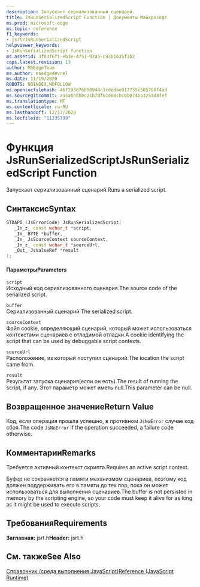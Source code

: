 ```yaml
---
description: Запускает сериализованный сценарий.
title: JsRunSerializedScript Function | Документы Майкрософт
ms.prod: microsoft-edge
ms.topic: reference
f1_keywords:
- jsrt/JsRunSerializedScript
helpviewer_keywords:
- JsRunSerializedScript function
ms.assetid: 3fd3f6f1-eb3e-4751-92a5-c93b1035f3b2
caps.latest.revision: 13
author: MSEdgeTeam
ms.author: msedgedevrel
ms.date: 11/19/2020
ROBOTS: NOINDEX,NOFOLLOW
ms.openlocfilehash: 46f293d76bf0944c1cdedae917735c505798f4ad
ms.sourcegitcommit: a35a6b5bbc21b7df61d08cbc6b074b5325ad4fef
ms.translationtype: MT
ms.contentlocale: ru-RU
ms.lasthandoff: 12/17/2020
ms.locfileid: "11235799"
---
```

# <span data-ttu-id="735d9-103">Функция JsRunSerializedScript</span><span class="sxs-lookup"><span data-stu-id="735d9-103">JsRunSerializedScript Function</span></span>

<span data-ttu-id="735d9-104">Запускает сериализованный сценарий.</span><span class="sxs-lookup"><span data-stu-id="735d9-104">Runs a serialized script.</span></span>  
  
## <span data-ttu-id="735d9-105">Синтаксис</span><span class="sxs-lookup"><span data-stu-id="735d9-105">Syntax</span></span>  
  
```cpp  
STDAPI_(JsErrorCode) JsRunSerializedScript(  
   _In_z_ const wchar_t *script,  
   _In_ BYTE *buffer,  
   _In_ JsSourceContext sourceContext,  
   _In_z_ const wchar_t *sourceUrl,  
   _Out_ JsValueRef *result  
);  
```  
  
#### <span data-ttu-id="735d9-106">Параметры</span><span class="sxs-lookup"><span data-stu-id="735d9-106">Parameters</span></span>  
 `script`  
 <span data-ttu-id="735d9-107">Исходный код сериализованного сценария.</span><span class="sxs-lookup"><span data-stu-id="735d9-107">The source code of the serialized script.</span></span>  
  
 `buffer`  
 <span data-ttu-id="735d9-108">Сериализованный сценарий.</span><span class="sxs-lookup"><span data-stu-id="735d9-108">The serialized script.</span></span>  
  
 `sourceContext`  
 <span data-ttu-id="735d9-109">Файл cookie, определяющий сценарий, который может использоваться контекстами сценариев с отладимой отладки.</span><span class="sxs-lookup"><span data-stu-id="735d9-109">A cookie identifying the script that can be used by debuggable script contexts.</span></span>  
  
 `sourceUrl`  
 <span data-ttu-id="735d9-110">Расположение, из который поступил сценарий.</span><span class="sxs-lookup"><span data-stu-id="735d9-110">The location the script came from.</span></span>  
  
 `result`  
 <span data-ttu-id="735d9-111">Результат запуска сценария(если он есть).</span><span class="sxs-lookup"><span data-stu-id="735d9-111">The result of running the script, if any.</span></span> <span data-ttu-id="735d9-112">Этот параметр может иметь null.</span><span class="sxs-lookup"><span data-stu-id="735d9-112">This parameter can be null.</span></span>  
  
## <span data-ttu-id="735d9-113">Возвращенное значение</span><span class="sxs-lookup"><span data-stu-id="735d9-113">Return Value</span></span>  
 <span data-ttu-id="735d9-114">Код, если операция прошла успешно, в противном `JsNoError` случае код сбоя.</span><span class="sxs-lookup"><span data-stu-id="735d9-114">The code `JsNoError` if the operation succeeded, a failure code otherwise.</span></span>  
  
## <span data-ttu-id="735d9-115">Комментарии</span><span class="sxs-lookup"><span data-stu-id="735d9-115">Remarks</span></span>  
 <span data-ttu-id="735d9-116">Требуется активный контекст скрипта.</span><span class="sxs-lookup"><span data-stu-id="735d9-116">Requires an active script context.</span></span>  
  
 <span data-ttu-id="735d9-117">Буфер не сохраняется в памяти механизмом сценариев, поэтому код должен поддерживать его в памяти до тех пор, пока он может использоваться для выполнения сценариев.</span><span class="sxs-lookup"><span data-stu-id="735d9-117">The buffer is not persisted in memory by the scripting engine, so your code must keep it alive for as long as it might be used to execute scripts.</span></span>  
  
## <span data-ttu-id="735d9-118">Требования</span><span class="sxs-lookup"><span data-stu-id="735d9-118">Requirements</span></span>  
 <span data-ttu-id="735d9-119">**Заглавная:** jsrt.h</span><span class="sxs-lookup"><span data-stu-id="735d9-119">**Header:** jsrt.h</span></span>  
  
## <span data-ttu-id="735d9-120">См. также</span><span class="sxs-lookup"><span data-stu-id="735d9-120">See Also</span></span>  
 [<span data-ttu-id="735d9-121">Справочник (среда выполнения JavaScript)</span><span class="sxs-lookup"><span data-stu-id="735d9-121">Reference (JavaScript Runtime)</span></span>](../chakra-hosting/reference-javascript-runtime.md)

